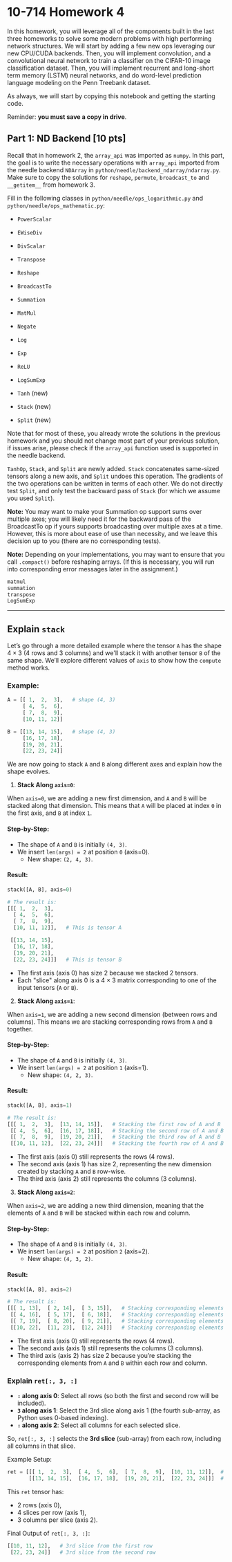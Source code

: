 # 10-714 Homework 4

In this homework, you will leverage all of the components built in the last three homeworks to solve some modern problems with high performing network structures. We will start by adding a few new ops leveraging our new CPU/CUDA backends. Then, you will implement convolution, and a convolutional neural network to train a classifier on the CIFAR-10 image classification dataset. Then, you will implement recurrent and long-short term memory (LSTM) neural networks, and do word-level prediction language modeling on the Penn Treebank dataset.

As always, we will start by copying this notebook and getting the starting code.

Reminder: __you must save a copy in drive__.


## Part 1: ND Backend [10 pts]

Recall that in homework 2, the `array_api` was imported as `numpy`. In this part, the goal is to write the necessary operations with `array_api` imported from the needle backend `NDArray` in `python/needle/backend_ndarray/ndarray.py`. Make sure to copy the solutions for `reshape`, `permute`, `broadcast_to` and `__getitem__` from homework 3.

Fill in the following classes in `python/needle/ops_logarithmic.py` and `python/needle/ops_mathematic.py`:

- `PowerScalar`

- `EWiseDiv`

- `DivScalar`

- `Transpose`

- `Reshape`

- `BroadcastTo`

- `Summation`

- `MatMul`

- `Negate`

- `Log`

- `Exp`

- `ReLU`

- `LogSumExp`

- `Tanh` (new)

- `Stack` (new)

- `Split` (new)

  
Note that for most of these, you already wrote the solutions in the previous homework and you should not change most part of your previous solution, if issues arise, please check if the `array_api` function used is supported in the needle backend.

`TanhOp`, `Stack`, and `Split` are newly added. `Stack` concatenates same-sized tensors along a new axis, and `Split` undoes this operation. The gradients of the two operations can be written in terms of each other. We do not directly test `Split`, and only test the backward pass of `Stack` (for which we assume you used `Split`).


**Note:** You may want to make your Summation op support sums over multiple axes; you will likely need it for the backward pass of the BroadcastTo op if yours supports broadcasting over multiple axes at a time. However, this is more about ease of use than necessity, and we leave this decision up to you (there are no corresponding tests).

**Note:** Depending on your implementations, you may want to ensure that you call `.compact()` before reshaping arrays. (If this is necessary, you will run into corresponding error messages later in the assignment.)

```python
matmul
summation
transpose
LogSumExp
```

___
## Explain `stack`

Let’s go through a more detailed example where the tensor `A` has the shape $4 \times 3$ (4 rows and 3 columns) and we'll stack it with another tensor `B` of the same shape. We’ll explore different values of `axis` to show how the `compute` method works.

### Example:
```python
A = [[ 1,  2,  3],   # shape (4, 3)
     [ 4,  5,  6],
     [ 7,  8,  9],
     [10, 11, 12]]

B = [[13, 14, 15],   # shape (4, 3)
     [16, 17, 18],
     [19, 20, 21],
     [22, 23, 24]]
```
We are now going to stack `A` and `B` along different axes and explain how the shape evolves.

1. **Stack Along `axis=0`**:

When `axis=0`, we are adding a new first dimension, and `A` and `B` will be stacked along that dimension. This means that `A` will be placed at index `0` in the first axis, and `B` at index `1`.

#### Step-by-Step:

-   The shape of `A` and `B` is initially `(4, 3)`.
-   We insert `len(args) = 2` at position `0` (axis=0).
    -   New shape: `(2, 4, 3)`.

#### Result:
```python
stack([A, B], axis=0)

# The result is:
[[[ 1,  2,  3],
  [ 4,  5,  6],
  [ 7,  8,  9],
  [10, 11, 12]],   # This is tensor A

 [[13, 14, 15],
  [16, 17, 18],
  [19, 20, 21],
  [22, 23, 24]]]   # This is tensor B
```
-   The first axis (axis 0) has size 2 because we stacked 2 tensors.
-   Each "slice" along axis 0 is a $4 \times 3$ matrix corresponding to one of the input tensors (`A` or `B`).

2. **Stack Along `axis=1`**:

When `axis=1`, we are adding a new second dimension (between rows and columns). This means we are stacking corresponding rows from `A` and `B` together.

#### Step-by-Step:

-   The shape of `A` and `B` is initially `(4, 3)`.
-   We insert `len(args) = 2` at position `1` (axis=1).
    -   New shape: `(4, 2, 3)`.

#### Result:
```python
stack([A, B], axis=1)

# The result is:
[[[ 1,  2,  3],  [13, 14, 15]],   # Stacking the first row of A and B
 [[ 4,  5,  6],  [16, 17, 18]],   # Stacking the second row of A and B
 [[ 7,  8,  9],  [19, 20, 21]],   # Stacking the third row of A and B
 [[10, 11, 12],  [22, 23, 24]]]   # Stacking the fourth row of A and B
```
-   The first axis (axis 0) still represents the rows (4 rows).
-   The second axis (axis 1) has size 2, representing the new dimension created by stacking `A` and `B` row-wise.
-   The third axis (axis 2) still represents the columns (3 columns).

3. **Stack Along `axis=2`**:

When `axis=2`, we are adding a new third dimension, meaning that the elements of `A` and `B` will be stacked within each row and column.

#### Step-by-Step:

-   The shape of `A` and `B` is initially `(4, 3)`.
-   We insert `len(args) = 2` at position `2` (axis=2).
    -   New shape: `(4, 3, 2)`.

#### Result:
```python
stack([A, B], axis=2)

# The result is:
[[[ 1, 13],  [ 2, 14],  [ 3, 15]],   # Stacking corresponding elements from A and B in each column
 [[ 4, 16],  [ 5, 17],  [ 6, 18]],   # Stacking corresponding elements from A and B in each column
 [[ 7, 19],  [ 8, 20],  [ 9, 21]],   # Stacking corresponding elements from A and B in each column
 [[10, 22],  [11, 23],  [12, 24]]]   # Stacking corresponding elements from A and B in each column
```
-   The first axis (axis 0) still represents the rows (4 rows).
-   The second axis (axis 1) still represents the columns (3 columns).
-   The third axis (axis 2) has size 2 because you’re stacking the corresponding elements from `A` and `B` within each row and column.

### Explain `ret[:, 3, :]`

-   **`:` along axis 0**: Select all rows (so both the first and second row will be included).
-   **`3` along axis 1**: Select the 3rd slice along axis 1 (the fourth sub-array, as Python uses 0-based indexing).
-   **`:` along axis 2**: Select all columns for each selected slice.

So, `ret[:, 3, :]` selects the **3rd slice** (sub-array) from each row, including all columns in that slice.

Example Setup:
```python
ret = [[[ 1,  2,  3],  [ 4,  5,  6],  [ 7,  8,  9],  [10, 11, 12]],  # First row (axis 0, index 0)
       [[13, 14, 15],  [16, 17, 18],  [19, 20, 21],  [22, 23, 24]]]  # Second row (axis 0, index 1)
```
This `ret` tensor has:

-   2 rows (axis 0),
-   4 slices per row (axis 1),
-   3 columns per slice (axis 2).

Final Output of `ret[:, 3, :]`:
```python
[[10, 11, 12],   # 3rd slice from the first row
 [22, 23, 24]]   # 3rd slice from the second row
```
